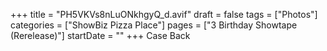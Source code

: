 +++
title = "PH5VKVs8nLuONkhgyQ_d.avif"
draft = false
tags = ["Photos"]
categories = ["ShowBiz Pizza Place"]
pages = ["3 Birthday Showtape (Rerelease)"]
startDate = ""
+++
Case Back
